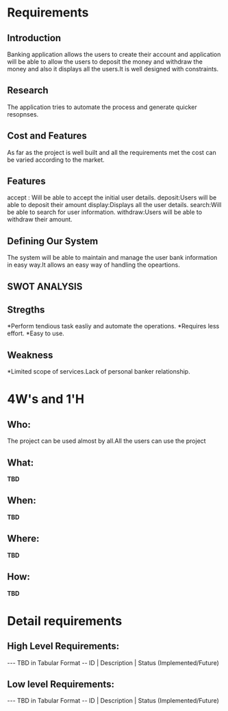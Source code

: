 # Requirements
## Introduction
 Banking application allows the users to create their account and application will be able to allow the users to deposit the money and withdraw the money and also it displays all the users.It is well designed with constraints. 

## Research
  The application tries to automate the process and generate quicker resopnses.
## Cost and Features
As far as the project is well built and all the requirements met the cost can be varied according to the market.
## Features
accept : Will be able to accept the initial user details.
deposit:Users will be able to deposit their amount
display:Displays all the user details.
search:Will be able to search for user information.
withdraw:Users will be able to withdraw their amount.
## Defining Our System
The system will be able to maintain and manage the user bank information in easy way.It allows an easy way of handling the opeartions.
    
## SWOT ANALYSIS
## Stregths
*Perform tendious task easliy and automate the operations.
*Requires less effort.
*Easy to use.
## Weakness
*Limited scope of services.Lack of personal banker relationship.
# 4W&#39;s and 1&#39;H

## Who:
The project can be used almost by all.All the users can use the project  

## What:

**TBD**

## When:

**TBD**

## Where:

**TBD**

## How:

**TBD**

# Detail requirements
## High Level Requirements:
--- TBD in Tabular Format 
-- ID | Description | Status (Implemented/Future)


##  Low level Requirements:
--- TBD in Tabular Format 
-- ID | Description | Status (Implemented/Future)
